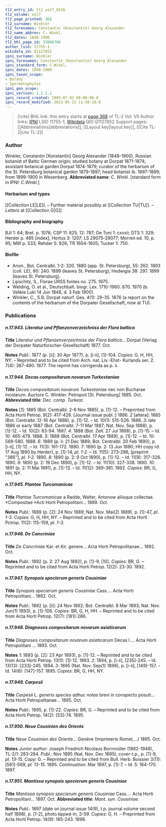 ```yaml
---
tl2_entry_id: tl2_vol7_0326
tl2_volume: vol7
tl2_page_printed: 368
tl2_surname: Winkler
tl2_forenames: Constantin (Konstantin) Georg Alexander
tl2_name_abbrev: C. Winkl.
tl2_dates: 1848-1900
tl2_bhl_page_id: 33066708
author_lsid: 11755-1
wikidata_id: Q1127852
ipni_surname: Winkler
ipni_forenames: Constantin (Konstantin) Georg Alexander
ipni_standard_form: C.Winkl.
ipni_dates: 1848-1900
ipni_taxon_scope: 
- Botany
- Spermatophytes
ipni_geo_scope: 
ipni_version: 1.2.1.1
ipni_record_created: 2003-07-02 00:00:00.0
ipni_record_modified: 2013-05-15 11:50:18.0
---
```


> [!cite] BHL link: this entry starts at [page 368](https://www.biodiversitylibrary.org/page/33066708) of TL-2 Vol. VII
> Author links: [IPNI](https://www.ipni.org/a/11755-1) LSID 11755-1, [Wikidata](https://www.wikidata.org/wiki/Q1127852) QID Q1127852
> Support pages: [[Abbreviations|abbreviations]], [[Layout key|layout key]], [[Cite TL-2|cite TL-2]]

### Author

Winkler, Constantin \[Konstantin\] Georg Alexander (1848-1900), Russian botanist of Baltic German origin; studied botany at Dorpat 1871-1874; assistant botanical garden Dorpat 1874-1879; curator of the herbarium of the St. Petersburg botanical garden 1879-1897; head botanist ib. 1897-1899; from 1899-1900 in Wesenberg. 
**Abbreviated name**: *C. Winkl.* \[standard form in IPNI: *C.Winkl.*\]

#### Herbarium and types

[[Collection LE|LE]]. – Further material possibly at [[Collection TU|TU]]. – *Letters* at [[Collection G|G]].

#### Bibliography and biography

BJI 1: 64; Bret. p. 1076; CSP 11: 825, 12: 787; De Toni 1: cxxxii; DTS 1: 329; Herder p. 485 \[index\]; Hortus 3: 1207; LS 29075-29077; Morren ed. 10, p. 95; MW p. 533; Rehder 5: 926; TR 1604-1605; Tucker 1: 750.

#### Biofile

- Anon., Bot. Centralbl. 1-2: 320. 1880 (app. St. Petersburg), 55: 262. 1893 (coll. LE), 80: 240. 1899 (leaves St. Petersburg); Hedwigia 38: 297. 1899 (leaves St. Petersburg).
- Lipschitz, S., Florae URSS fontes no. 275. 1975.
- Welding, O. et al., Deutschbalt. biogr. Lex. 1710-1960. 870. 1970 (b. Velikie Luki 14 Jun 1848, d. 3 Feb 1900).
- Winkler, C., S.B. Dorpat naturf. Ges. 4(1): 29-35. 1876 (a report on the contents of the herbarium of the Dorpater Gesellschaft, now at TU).

### Publications

##### n.17.943. Literatur und Pflanzenverzeichniss der Flora baltica

**Title**
*Literatur und Pflanzenverzeichniss der Flora baltica*... Dorpat (Verlag der Dorpater Naturforscher-Gesellschaft) 1877. Oct.

**Notes**
*Publ*.: 1877 (p. \[ii\]: 30 Apr 1877), p. \[i-ii\], \[1\]-104. *Copies*: G, H, HH, NY. – Reprinted and to be cited from Arch. nat. Liv.-Ehst- Kurlands ser. 2. 7(4): 387-490. 1877. The reprint has corrigenda as p. ii.

##### n.17.944. Decas compositarum novarum Turkestaniae

**Title**
*Decas compositarum novarum Turkestaniae* nec non Bucharae incolarum. Auctore C. Winkler. Petropoli \[St. Petersburg\] 1885. Oct.
**Abbreviated title**: *Dec. comp. Turkest.*

**Notes**
\[*1*\]: 1885 (Bot. Centralbl. 2-6 Nov 1885), p. \[1\]-12. – Preprinted from Acta Horti Petrop. 9(2): 417-428. \[Journal issue publ.:\] 1886.
*2* \[altera\]: 1885 (Bot. Centralbl. 12-16 Apr 1886), p. \[1\]-12. – Id. 10(1): 515-526. 1886.
*3*: late 1886 or early 1887 (Bot. Centralbl. 7-11 Mar 1887; Nat. Nov. Sep 1888), p. \[1\]-12. – Id. 10(2): 83-94. 1887.
*4*: 1888 (Bot. Zeit. 27 Jul 1888), p. \[1\]-15. – Id. 10: 465-479. 1888.
*5*: 1888 (Bot. Centralbl. 17 Apr 1889), p. \[1\]-12. – Id. 10: 569-580. 1888.
*6*: 1889 (p. ii: 21 Dec 1889; Bot. Centralbl. 20 Feb 1890), p. \[i-ii\], \[1\]-12. – Id. 11(3): 161-172. 1890.
7: 1890 (p. 2: 13 Jun 1890; HH copy rd. 17 Aug 1890 by Herder), p. \[1\]-14, *pl. 1-2.* – Id. 11(5): 273-286, \[preprint "386"\], *pl. 1-2*. 1890.
*8*: 1890 (p. 2: 9 Oct 1890), p. \[1\]-12. – Id. 11(9): 317-326. 1890.
*9*: 1890 (p. 2: 19 Dec 1890), p. \[1\]-12. – Id. 11(10): 327-338. 1890.
*10*: 1891 (p. 2: 11 Mai 1891), p. \[1\]-13. – Id. 11(12): 369-381. 1892.
*Copies*: BR, G, HH, NY.

##### n.17.945. Plantae Turcomanicae

**Title**
*Plantae Turcomanicae* a Radde, Walter, Antonow aliisque collectae. *Compositae *Acti Horti Petropolitani... 1889. Oct.

**Notes**
*Publ*.: 1889 (p. \[2\]: 24 Nov 1889; Nat. Nov. Mai(2) 1889), p. \[1\]-47, *pl. 1-3. Copies*: G, H, HH, NY. – Reprinted and to be cited from Acta Horti Pctrop. 11(2): 115-159, *pl. 1-3.*

##### n.17.946. De Cancriniae

**Title**
*De Cancriniae* Kar. et Kir. genere... Acta Horti Petropolitanae... 1892. Oct.

**Notes**
*Publ*.: 1892 (p. 2: 27 Aug 1892), p. \[1\]-9, \[10\]. *Copies*: BR, G. – Reprinted and to be cited from Acta Horti Petrop. 12(2): 23-30. 1892.

##### n.17.947. Synopsis specierum generis Cousiniae

**Title**
*Synopsis specierum generis Cousiniae* Cass.... Acta Horti Petropolitani... 1892. Oct.

**Notes**
*Publ*.: 1892 (p. \[ii\]: 24 Nov 1892; Bot. Centralbl. 8 Mar 1893; Nat. Nov. Jun(1) 1893), p. \[1\]-108. *Copies*: BR, G, H, HH. – Reprinted and to be cited from Acta Horti Petrop. 12(7): \[181\]-286.

##### n.17.948. Diagnoses compositarum novarum asiaticarum

**Title**
*Diagnoses compositarum novarum asiaticarum* Decas I.... Acta Horti Petropolitani ... 1893. Oct.

**Notes**
*1*: 1893 (p. \[2\]: 23 Apr 1893), p. \[1\]-12. – Reprinted and to be cited from Acta Horti Petrop. 13(1): \[1\]-12. 1893.
*2*: 1894, p. \[i-ii\], \[235\]-245. – Id. 13(13): \[233\]-245. 1894.
*3*: 1895 (Nat. Nov. Sep(1) 1896), p. \[i-ii\], \[149\]-157. – Id. 14(6): \[147\]-157. 1895.
*Copies*: BR, G, HH, NY.

##### n.17.949. Carpesii

**Title**
*Carpesii* L. *generis species adhuc notas* brevi in conspectu posuit... Acta Horti Petropolitanae... 1895. Oct.

**Notes**
*Publ*.: 1895, p. \[1\]-22. *Copies*: BR, G. – Reprinted and to be cited from Acta Horti Petrop. 14(2): \[53\]-74. 1895.

##### n.17.950. Neue Cousinien des Orients

**Title**
*Neue Cousinien des Orients*... Genève (Imprimerie Romet,...) 1895. Oct.

**Notes**
*Junior author*: Joseph Friedrich Nicolaus Bornmüller (1862-1948), TL-2/1: 283-284.
*Publ*.: Nov 1895 (Nat. Nov. Dec 1895), cover-t.p., p. \[1\]-9, *pl. 13-15. Copy*: G. – Reprinted and to be cited from Bull. Herb. Boissier 3(11): \[561\]-569, *pl. 13-15.* 1895.
*Continuation*: Mar 1897, p. \[1\]-7. – Id. 5: 164-170. 1897.

##### n.17.951. Mantissa synopsis specierum generis Cousiniae

**Title**
*Mantissa synopsis specierum generis Cousiniae* Cass.... Acta Horti Petropolitani... 1897. Oct.
**Abbreviated title**: *Mant. syn. Cousiniae*.

**Notes**
*Publ*.: 1897 (date on journal issue 14(9), t.p. journal volume second half 1898), p. \[1-2\], photo tipped-in, 3-59. *Copies*: G, H. – Preprinted from Acta Horti Petrop. 14(9): 185-243. 1898.

